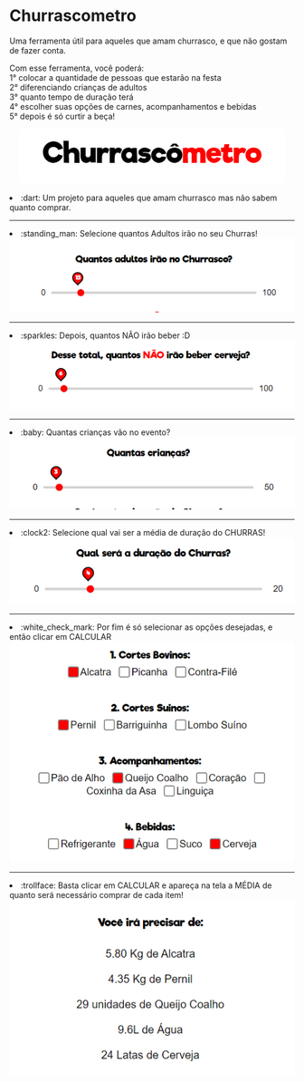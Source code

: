 # Churrascometro
Uma ferramenta útil para aqueles que amam churrasco, e que não gostam de fazer conta.

Com esse ferramenta, você poderá: <br>
1° colocar a quantidade de pessoas que estarão na festa<br>
2° diferenciando crianças de adultos<br>
3° quanto tempo de duração terá<br>
4° escolher suas opções de carnes, acompanhamentos e bebidas<br>
5° depois é só curtir a beça!
<br>


<p align="center">
  <img src="./assets/README_CHURRASCOMETRO/TITULO.png">
  <li> :dart: Um projeto para aqueles que amam churrasco mas não sabem quanto comprar.
</p>
<hr>

<p>
   <li> :standing_man: Selecione quantos Adultos irão no seu Churras!<br>
  <img src="./assets/README_CHURRASCOMETRO/ADULTOS.png">
    </p>
    <hr>
    
<p>
  <li> :sparkles: Depois, quantos NÃO irão beber :D<br>
  <img src="./assets/README_CHURRASCOMETRO/NAOBEBEM.png">
    </p>
     <hr>
<p>
  <li> :baby: Quantas crianças vão no evento?<br>
  <img src="./assets/README_CHURRASCOMETRO/CRIANCAS.png">
    </p>
     <hr>
    
<p>
  <li> :clock2: Selecione qual vai ser a média de duração do CHURRAS!<br>
  <img src="./assets/README_CHURRASCOMETRO/DURACAO.png">
    </p>
     <hr>
    
<p>
   <li> :white_check_mark: Por fim é só selecionar as opções desejadas, e então clicar em CALCULAR<br>
  <img src="./assets/README_CHURRASCOMETRO/OPCOES.png">
    </p>
     <hr>
<p> 
  <li> :trollface: Basta clicar em CALCULAR e apareça na tela a MÉDIA de quanto será necessário comprar de cada item!<br>
  <img src="./assets/README_CHURRASCOMETRO/RESULTADO.png">
</p>


